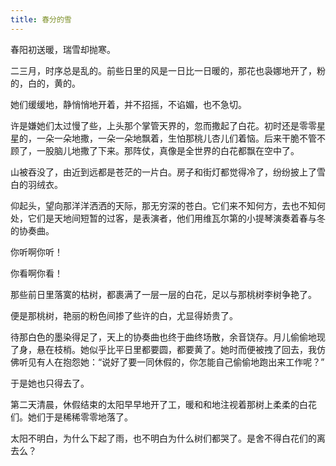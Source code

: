 ```yaml
---
title: 春分的雪
---
```


春阳初送暖，瑞雪却抛寒。

二三月，时序总是乱的。前些日里的风是一日比一日暖的，那花也袅娜地开了，粉的，白的，黄的。

她们缓缓地，静悄悄地开着，并不招摇，不谄媚，也不急切。

许是嫌她们太过慢了些，上头那个掌管天界的，忽而撒起了白花。初时还是零零星星的，一朵一朵地撒，一朵一朵地飘着，生怕那桃儿杏儿们着恼。后来干脆不管不顾了，一股脑儿地撒了下来。那阵仗，真像是全世界的白花都飘在空中了。

山被吞没了，由近到远都是苍茫的一片白。房子和街灯都觉得冷了，纷纷披上了雪白的羽绒衣。

仰起头，望向那洋洋洒洒的天际，那无穷深的苍白。它们来不知何方，去也不知何处，它们是天地间短暂的过客，是表演者，他们用维瓦尔第的小提琴演奏着春与冬的协奏曲。

你听啊你听！

你看啊你看！

那些前日里落寞的枯树，都裹满了一层一层的白花，足以与那桃树李树争艳了。

便是那桃树，艳丽的粉色间掺了些许的白，尤显得娇贵了。

待那白色的墨染得足了，天上的协奏曲也终于曲终场散，余音饶存。月儿偷偷地现了身，悬在枝梢。她似乎比平日里都要圆，都要黄了。她时而便被拽了回去，我仿佛听见有人在抱怨她：“说好了要一同休假的，你怎能自己偷偷地跑出来工作呢？”

于是她也只得去了。

第二天清晨，休假结束的太阳早早地开了工，暖和和地注视着那树上柔柔的白花们。她们于是稀稀零零地落了。

太阳不明白，为什么下起了雨，也不明白为什么树们都哭了。是舍不得白花们的离去么？